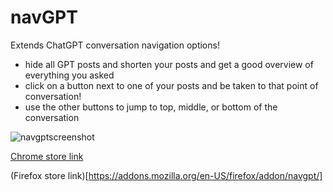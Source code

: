 # navGPT
Extends ChatGPT conversation navigation options!

- hide all GPT posts and shorten your posts and get a good overview of everything you asked
- click on a button next to one of your posts and be taken to that point of conversation!
- use the other buttons to jump to top, middle, or bottom of the conversation

![navgptscreenshot](https://github.com/danaxo/navGPT/assets/71124433/11cd917b-824d-46df-bc59-b22026400073)

[Chrome store link](https://chromewebstore.google.com/detail/navgpt/nkoagiekdadiaboofkgbojpipjlcmpgl)

(Firefox store link)[https://addons.mozilla.org/en-US/firefox/addon/navgpt/]
